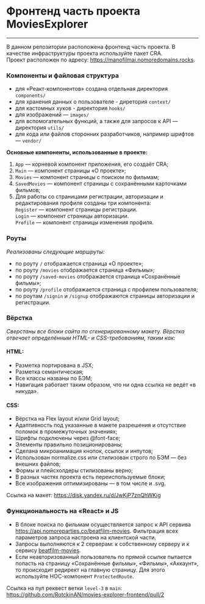 # Фронтенд часть проекта MoviesExplorer

--- 

В данном репозитории расположена фронтенд часть проекта. В качестве инфраструктуры проекта используйте пакет CRA. <br/>
Проект расположен по адресу: https://manofilmai.nomoredomains.rocks.

### Компоненты и файловая структура

- для «Реакт-компонентов» создана отдельная директория `components/`
- для хранения данных о пользователе - диретория `context/`
- для кастомных хуков - директория `hooks/`
- для изображений — `images/`
- для вспомогательных функций, а также для запросов к API — директория `utils/`
- для кода или файлов сторонних разработчиков, например шрифтов — `vendor/`

**Основные компоненты, использованные в проекте:**
1. `App` — корневой компонент приложения, его создаёт CRA;
2. `Main` — компонент страницы «О проекте»;
3. `Movies` — компонент страницы с поиском по фильмам;
4. `SavedMovies` — компонент страницы с сохранёнными карточками фильмов;
5. Для работы со страницами регистрации, авторизации и редактирования профиля созданы три компонента: <br/>
   `Register` — компонент страницы регистрации. <br/>
   `Login` — компонент страницы авторизации. <br/>
   `Profile` — компонент страницы изменения профиля. <br/>

### Роуты

*Реализованы следующие маршруты:*
- по роуту `/` отображается страница «О проекте»;
- по роуту `/movies` отображается страница «Фильмы»;
- по роуту `/saved-movies` отображается страница «Сохранённые фильмы»;
- по роуту `/profile` отображается страница с профилем пользователя;
- по роутам `/signin` и `/signup` отображаются страницы авторизации и регистрации.

### Вёрстка

*Сверстаны все блоки сайта по сгенерированному макету. Вёрстка отвечает определённым HTML- и CSS-требованиям, таким как:*

#### HTML:
- Разметка портирована в JSX;
- Разметка семантическая;
- Все классы названы по БЭМ;
- Навигация работает таким образом, что ни одна ссылка не ведёт «в никуда».

#### CSS:
- Вёрстка на Flex layout и/или Grid layout;
- Адаптивность под указанные в макете разрешения и отсутствие поломок в промежуточных значениях;
- Шрифты подключены через @font-face;
- Элементы правильно позиционированы;
- Сделана микроанимация кнопок, ссылок и инпутов;
- Использован normalize.сss или стилизован строго по БЭМ — без внешних файлов;
- Формы и плейсхолдеры стилизованы верно;
- В разных частях проекта есть переиспользуемые блоки;
- Все изображения оптимизированы — в том числе и .svg.

Ссылка на макет: https://disk.yandex.ru/d/JwKjP7znQhWKig

### Функциональность на «React» и JS

- В блоке поиска по фильмам осуществляется запрос к API сервива https://api.nomoreparties.co/beatfilm-movies. Фильтрация всех параметров запроса настроена на клиентской части.
- Запросы выполняются к 2 серверам: к собственному серверу и к сервису [beatfilm-movies](https://api.nomoreparties.co/beatfilm-movies).
- Если неавторизованный пользователь по прямой ссылке пытается попасть на страницу «Сохранённые фильмы», «Фильмы», «Аккаунт», то происходит редирект на главную страницу. Для этого используйте HOC-компонент `ProtectedRoute`.

Ссылка на пул реквест ветки `level-3` в `main`: https://github.com/RotckinAN/movies-explorer-frontend/pull/2